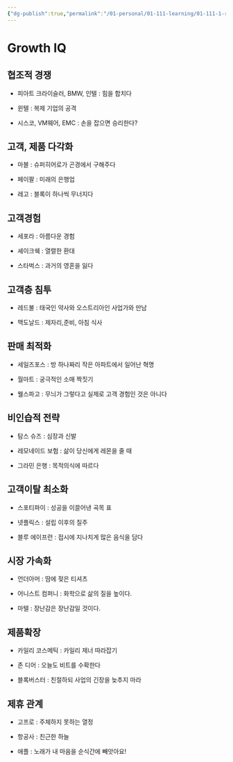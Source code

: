 ```yaml
---
{"dg-publish":true,"permalink":"/01-personal/01-111-learning/01-111-1-reading/01-111-1-1-books-10-k/00032-growth-iq/","dgHomeLink":true,"dgPassFrontmatter":false}
---
```



# Growth IQ


## 협조적 경쟁

- 피아트 크라이슬러, BMW, 인텔 : 힘을 합치다

- 윈텔 : 복제 기업의 공격

- 시스코, VM웨어, EMC : 손을 잡으면 승리한다?

## 고객, 제품 다각화

- 마블 : 슈퍼히어로가 곤경에서 구해주다

- 페이팔 : 미래의 은행업

- 레고 : 블록이 하나씩 무너지다

## 고객경험

- 세포라 : 아름다운 경험

- 셰이크쉑 : 열렬한 환대

- 스타벅스 : 과거의 영혼을 잃다

## 고객층 침투

- 레드불 : 태국인 약사와 오스트리아인 사업가와 만남

- 맥도날드 : 제자리,준비, 아침 식사

## 판매 최적화

- 세일즈포스 : 방 하나짜리 작은 아파트에서 일어난 혁명

- 월마트 : 궁극적인 소매 짝짓기

- 웰스파고 : 무늬가 그렇다고 실제로 고객 경험인 것은 아니다

## 비인습적 전략

- 탐스 슈즈 : 심장과 신발

- 레모네이드 보험 : 삶이 당신에게 레몬을 줄 때

- 그라민 은행 : 목적의식에 따르다

## 고객이탈 최소화

- 스포티파이 : 성공을 이끌어낸 곡목 표

- 넷플릭스 : 설립 이후의 질주

- 블루 에이프런 : 접시에 지나치게 많은 음식을 담다

## 시장 가속화

- 언더아머 : 땀에 젖은 티셔츠

- 어니스트 컴퍼니 : 화학으로 삶의 질을 높이다.

- 마텔 : 장난감은 장난감일 것이다.

## 제품확장

- 카일리 코스메틱 : 카일리 제너 따라잡기

- 존 디어 : 오늘도 비트를 수확한다

- 블록버스터 : 친절하되 사업의 긴장을 늦추지 마라

## 제휴 관계

- 고프로 : 주체하지 못하는 열정

- 항공사 : 친근한 하늘

- 애플 : 노래가 내 마음을 순식간에 빼앗아요!

